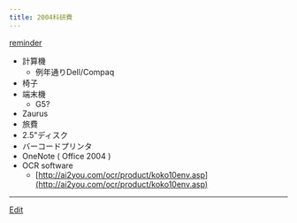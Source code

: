 ```yaml
---
title: 2004科研費
---
```



[reminder](/reminder)

* 計算機
   * 例年通りDell/Compaq
* 椅子
* 端末機
   * G5?
* Zaurus
* 旅費
* 2.5"ディスク
* バーコードプリンタ
* OneNote ( Office 2004 )
* OCR software
   * [http://ai2you.com/ocr/product/koko10env.asp](http://ai2you.com/ocr/product/koko10env.asp)


----

[Edit](https://github.com/vitroid/vitroid.github.io/edit/master/MD/2004科研費.md)

